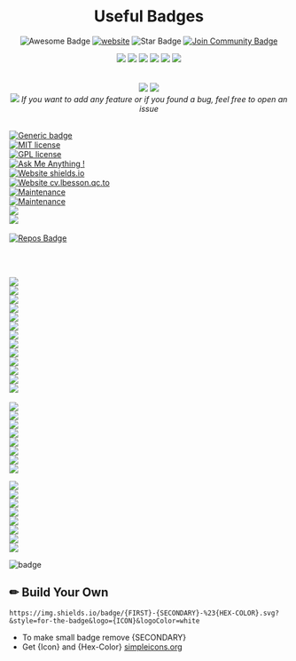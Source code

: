 <!--
<div align="center">  
<a href="https://github.com/clubgamma/Awesome-Flutter-Art/stargazers"><img src="https://img.shields.io/github/stars/rudrabarad/Medi-Consult?style=flat"/></a>
<a href="https://github.com/clubgamma/Awesome-Flutter-Art/network/members"><img src="https://img.shields.io/github/forks/rudrabarad/Medi-Consult?style=flat"/></a>
<a href="https://github.com/clubgamma/Awesome-Flutter-Art/pulls"><img src="https://img.shields.io/github/issues-pr/rudrabarad/Medi-Consult?style=flat?color=yellow"/></a>
<a href="https://github.com/clubgamma/Awesome-Flutter-Art/issues"><img src="https://img.shields.io/github/issues/rudrabarad/Medi-Consult?style=flat"/></a>
<a href="https://github.com/clubgamma/Awesome-Flutter-Art/graphs/contributors"><img src="https://img.shields.io/github/contributors/rudrabarad/Medi-Consult?color=orange"/></a>
<a href="https://github.com/clubgamma/Awesome-Flutter-Art/blob/master/LICENSE"><img src="https://img.shields.io/github/license/rudrabarad/Medi-Consult?color=1abc9c"/></a>
<br>
<i>If you want to add any feature or if you found a bug, feel free to open an issue</i><br><br>
<a href="https://github.com/clubgamma/Awesome-Flutter-Art/issues/new"><img src="https://img.shields.io/badge/Query-Ask_Us_Anything-red"/></a>
<br><br><br>
</div>
-->
<h1 align="center">Useful Badges</h1>
<div align="center">
<img src="https://cdn.rawgit.com/sindresorhus/awesome/d7305f38d29fed78fa85652e3a63e154dd8e8829/media/badge.svg" alt="Awesome Badge"/>
<a href="https://zzetao.github.io/awesome-github-profile/"><img src="https://img.shields.io/static/v1?label=&labelColor=505050&message=website&color=%230076D6&style=flat&logo=google-chrome&logoColor=%230076D6" alt="website"/></a>
<!-- <img src="http://hits.dwyl.com/abhisheknaiidu/awesome-github-profile-readme.svg" alt="Hits Badge"/> -->
<img src="https://img.shields.io/static/v1?label=%F0%9F%8C%9F&message=If%20Useful&style=style=flat&color=BC4E99" alt="Star Badge"/>
<a href="https://discord.gg/XTW52Kt"><img src="https://img.shields.io/discord/733027681184251937.svg?style=flat&label=Join%20Community&color=7289DA" alt="Join Community Badge"/></a><br>

<a href="https://github.com/clubgamma/Awesome-Flutter-Art/stargazers"><img src="https://img.shields.io/github/stars/rudrabarad/experiment?style=flat"/></a>
<a href="https://github.com/clubgamma/Awesome-Flutter-Art/network/members"><img src="https://img.shields.io/github/forks/rudrabarad/experiment?style=flat"/></a>
<a href="https://github.com/clubgamma/Awesome-Flutter-Art/pulls"><img src="https://img.shields.io/github/issues-pr/rudrabarad/experiment?style=flat?color=yellow"/></a>
<a href="https://github.com/clubgamma/Awesome-Flutter-Art/issues"><img src="https://img.shields.io/github/issues/rudrabarad/experiment?style=flat"/></a>
<a href="https://github.com/clubgamma/Awesome-Flutter-Art/graphs/contributors"><img src="https://img.shields.io/github/contributors/rudrabarad/experiment?color=orange"/></a>
<a href="https://github.com/clubgamma/Awesome-Flutter-Art/blob/master/LICENSE"><img src="https://img.shields.io/github/license/rudrabarad/experiment?color=1abc9c"/></a>
<br><br><br>
![](https://img.shields.io/badge/Star-If_Liked-%23FF0000.svg?&style=flat&logoColor=white&color=white)
![](https://img.shields.io/badge/Fork-If_you_found_interesting-%23FF0000.svg?&style=flat&logoColor=white&color=white)<br>
<a href="https://github.com/clubgamma/Awesome-Flutter-Art/issues/new"><img src="https://img.shields.io/badge/Query-Ask_Me_Anything-red"/></a>
<i>If you want to add any feature or if you found a bug, feel free to open an issue</i><br><br>
</div>




[![Generic badge](https://img.shields.io/badge/<SUBJECT>-<STATUS>-<COLOR>.svg)](https://shields.io/)
<br>
[![MIT license](https://img.shields.io/badge/License-MIT-blue.svg)](https://lbesson.mit-license.org/)
<br>
[![GPL license](https://img.shields.io/badge/License-GPL-blue.svg)](http://perso.crans.org/besson/LICENSE.html)
<br>
[![Ask Me Anything !](https://img.shields.io/badge/Ask%20me-anything-1abc9c.svg)](https://GitHub.com/Naereen/ama)
<br>
[![Website shields.io](https://img.shields.io/website-up-down-green-red/http/shields.io.svg)](http://shields.io/)
<br>
[![Website cv.lbesson.qc.to](https://img.shields.io/website-up-down-green-red/http/cv.lbesson.qc.to.svg)](http://cv.lbesson.qc.to/)
<br>
[![Maintenance](https://img.shields.io/badge/Maintained%3F-yes-green.svg)](https://GitHub.com/Naereen/StrapDown.js/graphs/commit-activity)
<br>
[![Maintenance](https://img.shields.io/badge/Maintained%3F-no-red.svg)](https://bitbucket.org/lbesson/ansi-colors)
<br>
![](https://img.shields.io/badge/Customized-Badge-blue)
<br>
![](https://img.shields.io/badge/Left-Right-yellow)
<br>
<br>
[![Repos Badge](https://badges.pufler.dev/repos/rudrabarad)](https://badges.pufler.dev)

<br>
<br>
<!-- https://shields.io/ -->
<!-- ?style= flat/plastic/flat-square/for-the-badge/social -->
<!-- ?color=brightgreen/green/yellowgreen/yellow/orange/red/blue/lightgrey/success/important/critical/informational/inactive/blueviolet/ff69b4(pink)/9cf(skyblue) -->

![](https://img.shields.io/github/languages/count/rudrabarad/Medi-Consult?style=for-the-badge)
<br>
![](https://img.shields.io/github/languages/top/rudrabarad/medi-consult?color=#E0FFFF&style=flat)
<br>
![](https://img.shields.io/github/languages/code-size/rudrabarad/Medi-Consult)
<br>
![](https://img.shields.io/github/repo-size/rudrabarad/Medi-Consult)
<br>
![](https://img.shields.io/github/issues/rudrabarad/Medi-Consult)
<br>
![](https://img.shields.io/github/issues-pr/rudrabarad/Medi-Consult)
<br>
![](https://img.shields.io/github/followers/rudrabarad?style=social)
<br>
![](https://img.shields.io/github/forks/rudrabarad/Medi-Consult?style=social)
<br>
![](https://img.shields.io/github/stars/rudrabarad/Medi-Consult?style=social)
<br>
![](https://img.shields.io/github/watchers/rudrabarad/Medi-Consult?style=social)
<br>
![](https://img.shields.io/twitter/follow/rudraabarad?style=social)
<br>
![](https://img.shields.io/github/contributors/rudrabarad/Medi-Consult)
<br>
![](https://img.shields.io/github/last-commit/rudrabarad/Medi-Consult)
<br>
<br>
![](https://img.shields.io/badge/Whatsapp-%2325D366.svg?&style=flat&logo=whatsapp&logoColor=white)
<br>
![](https://img.shields.io/badge/Facebook-%231877F2.svg?&style=flat&logo=facebook&logoColor=white)
<br>
![](https://img.shields.io/badge/Instagram-%23E4405F.svg?&style=flat&logo=instagram&logoColor=white)
<br>
![](https://img.shields.io/badge/Twitter-%231DA1F2.svg?&style=flat&logo=twitter&logoColor=white)
<br>
![](https://img.shields.io/badge/LinkedIn-%230077B5.svg?&style=flat&logo=linkedin&logoColor=white)
<br>
![](https://img.shields.io/badge/Medium-%2312100E.svg?&style=flat&logo=medium&logoColor=white)
<br>
![](https://img.shields.io/badge/Youtube-%23FF0000.svg?&style=flat&logo=youtube&logoColor=white)
<br>
![](https://img.shields.io/badge/Behance-%231877F2.svg?&style=flat&logo=behance&logoColor=white)
<br>


![](https://img.shields.io/badge/Whatsapp-%2325D366.svg?&style=for-the-badge&logo=whatsapp&logoColor=white)
<br>
![](https://img.shields.io/badge/Facebook-%231877F2.svg?&style=for-the-badge&logo=facebook&logoColor=white)
<br>
![](https://img.shields.io/badge/Instagram-%23E4405F.svg?&style=for-the-badge&logo=instagram&logoColor=white)
<br>
![](https://img.shields.io/badge/Twitter-%231DA1F2.svg?&style=for-the-badge&logo=twitter&logoColor=white)
<br>
![](https://img.shields.io/badge/LinkedIn-%230077B5.svg?&style=for-the-badge&logo=linkedin&logoColor=white)
<br>
![](https://img.shields.io/badge/Medium-%2312100E.svg?&style=for-the-badge&logo=medium&logoColor=white)
<br>
![](https://img.shields.io/badge/Youtube-%23FF0000.svg?&style=for-the-badge&logo=youtube&logoColor=white)
<br>
![](https://img.shields.io/badge/Behance-%231877F2.svg?&style=for-the-badge&logo=behance&logoColor=white)
<br>

![badge](https://img.shields.io/endpoint?url=https://gist.githubusercontent.com/rudrabarad/2403bc384b5b39128ef35b0c0b9f7050/raw/try.json)

  


## ✏ Build Your Own

```
https://img.shields.io/badge/{FIRST}-{SECONDARY}-%23{HEX-COLOR}.svg?&style=for-the-badge&logo={ICON}&logoColor=white
```

- To make small badge remove {SECONDARY}
- Get {Icon} and {Hex-Color} [simpleicons.org](https://simpleicons.org/)
